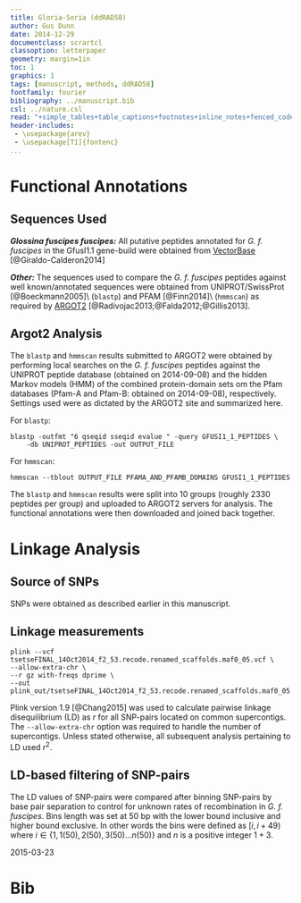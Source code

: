 ```yaml
---
title: Gloria-Soria (ddRAD58)
author: Gus Dunn
date: 2014-12-29
documentclass: scrartcl
classoption: letterpaper
geometry: margin=1in
toc: 1
graphics: 1
tags: [manuscript, methods, ddRAD58]
fontfamily: fourier
bibliography: ../manuscript.bib
csl: ../nature.csl
read: "+simple_tables+table_captions+footnotes+inline_notes+fenced_code_blocks+fenced_code_attributes+fancy_lists+definition_lists+superscript+subscript+tex_math_dollars"
header-includes: 
 - \usepackage{arev}
 - \usepackage[T1]{fontenc}
...
```



# Functional Annotations #

## Sequences Used ##

___Glossina fuscipes fuscipes:___
All putative peptides annotated for _G. f. fuscipes_ in the GfusI1.1 gene-build were obtained from [VectorBase](link_address) [@Giraldo-Calderon2014]

___Other:___
The sequences used to compare the _G. f. fuscipes_ peptides against well known/annotated sequences were obtained from UNIPROT/SwissProt [@Boeckmann2005]\ (`blastp`) and PFAM [@Finn2014]\ (`hmmscan`) as required by [ARGOT2](link_address) [@Radivojac2013;@Falda2012;@Gillis2013].


## Argot2 Analysis ##

The `blastp` and `hmmscan` results submitted to ARGOT2 were obtained by performing local searches on the _G. f. fuscipes_ peptides against the UNIPROT peptide database (obtained on 2014-09-08) and the hidden Markov models (HMM) of the combined protein-domain sets om the Pfam databases (Pfam-A and Pfam-B: obtained on 2014-09-08), respectively.
Settings used were as dictated by the ARGOT2 site and summarized here.

For `blastp`: 

~~~~~~~~ {.bash}
blastp -outfmt "6 qseqid sseqid evalue " -query GFUSI1_1_PEPTIDES \
    -db UNIPROT_PEPTIDES -out OUTPUT_FILE
~~~~~~~~~~~~~~~~~~~

For `hmmscan`:

~~~~~~~~ {.bash}
hmmscan --tblout OUTPUT_FILE PFAMA_AND_PFAMB_DOMAINS GFUSI1_1_PEPTIDES
~~~~~~~~~~~~~~~~~~~

The `blastp` and `hmmscan` results were split into 10 groups (roughly 2330 peptides per group) and uploaded to ARGOT2 servers for analysis.
The functional annotations were then downloaded and joined back together.

# Linkage Analysis #

## Source of SNPs ##

SNPs were obtained as described earlier in this manuscript.

## Linkage measurements ##
~~~~~~~~ {.bash}
plink --vcf tsetseFINAL_14Oct2014_f2_53.recode.renamed_scaffolds.maf0_05.vcf \
--allow-extra-chr \
--r gz with-freqs dprime \
--out plink_out/tsetseFINAL_14Oct2014_f2_53.recode.renamed_scaffolds.maf0_05.vcf/ld/r_none_freqs_dprime
~~~~~~~~~~~~~~~~~~~

Plink version 1.9 [@Chang2015] was used to calculate pairwise linkage disequilibrium (LD) as $r$ for all SNP-pairs located on common supercontigs.
The `--allow-extra-chr` option was required to handle the number of supercontigs.
Unless stated otherwise, all subsequent analysis pertaining to LD used $r^2$.

## LD-based filtering of SNP-pairs ##

The LD values of SNP-pairs were compared after binning SNP-pairs by base pair separation to control for unknown rates of recombination in _G. f. fuscipes_.
Bins length was set at 50 bp with the lower bound inclusive and higher bound exclusive. 
In other words the bins were defined as $[i, i + 49)$ where $i \in \{1,1(50),2(50),3(50) ... n(50)\}$ and $n$ is a positive integer $1 + 3$.

2015-03-23


# Bib #


